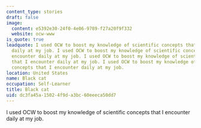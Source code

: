 ```yaml
---
content_type: stories
draft: false
image:
  content: e5392e30-24f0-4e06-9789-f27a20f9f332
  website: ocw-www
is_quote: true
leadquote: I used OCW to boost my knowledge of scientific concepts that I encounter
  daily at my job. I used OCW to boost my knowledge of scientific concepts that I
  encounter daily at my job. I used OCW to boost my knowledge of scientific concepts
  that I encounter daily at my job. I used OCW to boost my knowledge of scientific
  concepts that I encounter daily at my job.
location: United States
name: Black cat
occupation: Self-Learner
title: Black cat
uid: dc3fa45a-1502-4f9d-a3bc-60eeeca50dd7
---
```

I used OCW to boost my knowledge of scientific concepts that I encounter daily at my job.